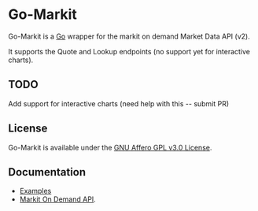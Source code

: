 # Go-Markit

Go-Markit is a [Go](http://golang.org/) wrapper for the markit on demand Market Data API (v2).

It supports the Quote and Lookup endpoints (no support yet for interactive charts).

## TODO

Add support for interactive charts (need help with this -- submit PR)

## License

Go-Markit is available under the [GNU Affero GPL v3.0 License](http://choosealicense.com/licenses/agpl-3.0/).

## Documentation

- [Examples](https://github.com/nyanshak/go-markit/tree/master/examples)
- [Markit On Demand API](http://dev.markitondemand.com/#doc_quote).
